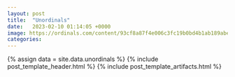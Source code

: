 ```yaml
---
layout: post
title:  "Unordinals"
date:   2023-02-10 01:14:05 +0000
image: https://ordinals.com/content/93cf8a87f4e006c3fc19b0bd4b1ab189abe652744231bd8eb18008064a970d08i0
categories:
---
```

{% assign data = site.data.unordinals %}
{% include post_template_header.html %}
{% include post_template_artifacts.html %}